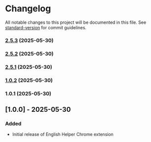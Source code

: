 # Changelog

All notable changes to this project will be documented in this file. See [standard-version](https://github.com/conventional-changelog/standard-version) for commit guidelines.

### [2.5.3](https://github.com/HsiehShuJeng/scott-edge-extensions/compare/v2.5.2...v2.5.3) (2025-05-30)

### [2.5.2](https://github.com/HsiehShuJeng/scott-edge-extensions/compare/v2.5.1...v2.5.2) (2025-05-30)

### [2.5.1](https://github.com/HsiehShuJeng/scott-edge-extensions/compare/v1.0.2...v2.5.1) (2025-05-30)

### [1.0.2](https://github.com/HsiehShuJeng/scott-edge-extensions/compare/v1.0.1...v1.0.2) (2025-05-30)

### 1.0.1 (2025-05-30)

## [1.0.0] - 2025-05-30
### Added
- Initial release of English Helper Chrome extension
